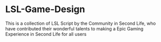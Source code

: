 # LSL-Game-Design
This is a collection of LSL Script by the Community in Second Life, who have contributed their wonderful talents to making a Epic Gaming Experience in Second Life for all users
